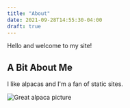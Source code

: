 ```yaml
---
title: "About"
date: 2021-09-28T14:55:30-04:00
draft: true
---
```


Hello and welcome to my site!

## A Bit About Me

I like alpacas and I'm a fan of static sites.

![Great alpaca picture](https://upload.wikimedia.org/wikipedia/commons/c/c4/Alpaka_33444.jpg)
